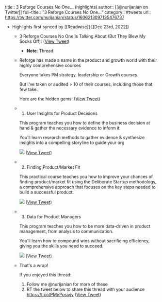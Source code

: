 title:: 3 Reforge Courses No One... (highlights)
author:: [[@nurijanian on Twitter]]
full-title:: "3 Reforge Courses No One..."
category:: #tweets
url:: https://twitter.com/nurijanian/status/1606213097135476737

- Highlights first synced by [[Readwise]] [[Dec 23rd, 2022]]
	- 3 Reforge Courses No One Is Talking About (But They Blew My Socks Off): ([View Tweet](https://twitter.com/nurijanian/status/1606213097135476737))
		- **Note**: Thread
	- Reforge has made a name in the product and growth world with their highly comprehensive courses
	  
	  Everyone takes PM strategy, leadership or Growth courses.
	  
	  But I've taken or audited > 10 of their courses, including those that few take.
	  
	  Here are the hidden gems: ([View Tweet](https://twitter.com/nurijanian/status/1606213100998340608))
	- 1. User Insights for Product Decisions
	  
	  This program teaches you how to define the business decision at hand & gather the necessary evidence to inform it. 
	  
	  You'll learn research methods to gather evidence & synthesize insights into a compelling storyline to guide your org 
	  
	  ![](https://pbs.twimg.com/media/FkpqUFmWAAEUmMJ.jpg) ([View Tweet](https://twitter.com/nurijanian/status/1606213114277646336))
	- 2. Finding Product/Market Fit
	  
	  This practical course teaches you how to improve your chances of finding product/market fit using the Deliberate Startup methodology, a comprehensive approach that focuses on the key steps needed to build a successful product. 
	  
	  ![](https://pbs.twimg.com/media/FkpqUj6WQAEtdCb.jpg) ([View Tweet](https://twitter.com/nurijanian/status/1606213123429515267))
	- 3. Data for Product Managers
	  
	  This program teaches you how to be more data-driven in product management, from analysis to communication. 
	  
	  You'll learn how to compound wins without sacrificing efficiency, giving you the skills you need to succeed. 
	  
	  ![](https://pbs.twimg.com/media/FkpqVGbWIAASImP.jpg) ([View Tweet](https://twitter.com/nurijanian/status/1606213131738517504))
	- That's a wrap!
	  
	  If you enjoyed this thread:
	  
	  1. Follow me @nurijanian for more of these
	  2. RT the tweet below to share this thread with your audience https://t.co/PMnPosivjv ([View Tweet](https://twitter.com/nurijanian/status/1606213134045306881))